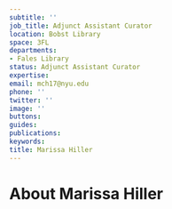 ```yaml
---
subtitle: ''
job_title: Adjunct Assistant Curator
location: Bobst Library
space: 3FL
departments:
- Fales Library
status: Adjunct Assistant Curator
expertise: 
email: mch17@nyu.edu
phone: ''
twitter: ''
image: ''
buttons: 
guides: 
publications: 
keywords: 
title: Marissa Hiller
---
```


# About Marissa Hiller